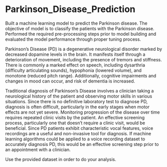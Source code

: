 # Parkinson_Disease_Prediction
Built a machine learning model to predict the Parkinson disease. The objective of model is to classify the patients with the Parkinson disease. Performed the required pre-processing steps prior to model building and evaluated the model performance through proper tuning process.



Parkinson’s Disease (PD) is a degenerative neurological disorder marked by decreased dopamine levels in the brain. 
It manifests itself through a deterioration of movement, including the presence of tremors and stiffness.
There is commonly a marked effect on speech, including dysarthria (difficulty articulating sounds), hypophonia (lowered volume), and 
monotone (reduced pitch range). Additionally, cognitive impairments and changes in mood can occur, and risk of dementia is increased.

Traditional diagnosis of Parkinson’s Disease involves a clinician taking a neurological history of the patient and observing
motor skills in various situations. Since there is no definitive laboratory test to diagnose PD, diagnosis is often difficult, 
particularly in the early stages when motor effects are not yet severe. Monitoring progression of the disease over time requires
repeated clinic visits by the patient. An effective screening process, particularly one that doesn’t require a clinic visit, 
would be beneficial. Since PD patients exhibit characteristic vocal features, voice recordings are a useful and non-invasive 
tool for diagnosis. If machine learning algorithms could be applied to a voice recording dataset to accurately diagnosis PD, 
this would be an effective screening step prior to an appointment with a clinician.

Use the provided dataset in order to do your analysis.
